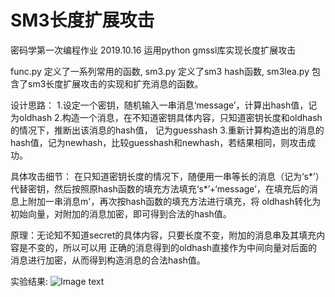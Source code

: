# SM3长度扩展攻击
密码学第一次编程作业 2019.10.16
运用python gmssl库实现长度扩展攻击

func.py 定义了一系列常用的函数,
sm3.py 定义了sm3 hash函数,
sm3lea.py 包含了sm3长度扩展攻击的实现和扩充消息的函数。

设计思路：
1.设定一个密钥，随机输入一串消息‘message’，计算出hash值，记为oldhash
2.构造一个消息，在不知道密钥具体内容，只知道密钥长度和oldhash的情况下，推断出该消息的hash值，
    记为guesshash
3.重新计算构造出的消息的hash值，记为newhash，比较guesshash和newhash，若结果相同，则攻击成功。

具体攻击细节：
在只知道密钥长度的情况下，随便用一串等长的消息（记为‘s*’）代替密钥，然后按照原hash函数的填充方法填充‘s*’+‘message’，在填充后的消息上附加一串消息m'，再次按hash函数的填充方法进行填充，将
oldhash转化为初始向量，对附加的消息加密，即可得到合法的hash值。

原理：无论知不知道secret的具体内容，只要长度不变，附加的消息串及其填充内容是不变的，所以可以用
正确的消息得到的oldhash直接作为中间向量对后面的消息进行加密，从而得到构造消息的合法hash值。

实验结果:
![Image text](https://github.com/Millsyang/sm3-Length-extension-attack/blob/master/demo.png)
